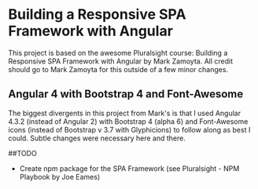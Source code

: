 # Building a Responsive SPA Framework with Angular

This project is based on the awesome Pluralsight course: Building a Responsive SPA Framework with Angular by Mark Zamoyta.  All credit should go to Mark Zamoyta for this outside of a few minor changes.

## Angular 4 with Bootstrap 4 and Font-Awesome
The biggest divergents in this project from Mark's is that I used Angular 4.3.2 (instead of Angular 2) with Bootstrap 4 (alpha 6) and Font-Awesome icons (instead of Bootstrap v 3.7 with Glyphicions) to follow along as best I could.  Subtle changes were necessary here and there.

##TODO
- Create npm package for the SPA Framework (see Pluralsight - NPM Playbook by Joe Eames)
